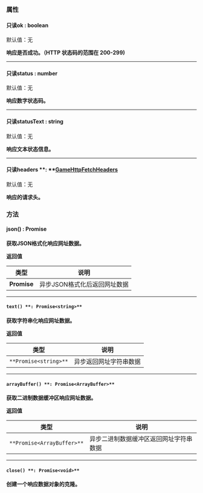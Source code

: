 
### 属性

#### 只读ok **: boolean**
默认值：无

**响应是否成功。（HTTP 状态码的范围在 200-299)**

---


#### 只读status : number 
默认值：无

**响应数字状态码。**

---


#### 只读statusText : string
默认值：无

**响应文本状态信息。**

---


#### 只读headers **: **[**GameHttpFetchHeaders**](https://www.yuque.com/box3lab/api/obiw5557v5m67ziw#fCF4m)
默认值：无

**响应的请求头。**


### **方法**

#### json() **: Promise**
**获取JSON格式化响应网址数据。**

**返回值**

| **类型** | **说明** |
| --- | --- |
| **Promise** | 异步JSON格式化后返回网址数据 |


---


#### `text() **: Promise<string>**`
**获取字符串化响应网址数据。**

**返回值**

| **类型** | **说明** |
| --- | --- |
| `**Promise<string>**` | 异步返回网址字符串数据 |


---


#### `arrayBuffer() **: Promise<ArrayBuffer>**`
**获取二进制数据缓冲区响应网址数据。**

**返回值**

| **类型** | **说明** |
| --- | --- |
| `**Promise<ArrayBuffer>**` | 异步二进制数据缓冲区返回网址字符串数据 |


---


#### `close() **: Promise<void>**`
**创建一个响应数据对象的克隆。**

### 
